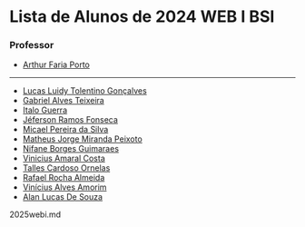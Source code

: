 
# Lista de Alunos de 2024 WEB I BSI

### Professor

- [Arthur Faria Porto](https://github.com/arthurfporto)

---

[comment]: <> (INSTRUÇÕES >>> Coloque abaixo o seu nome completo e o link para o seu github, com base no exemplo do que fiz no nome do professor)

- [Lucas Luidy Tolentino Gonçalves](https://github.com/LucasLuidy)
- [Gabriel Alves Teixeira](https://github.com/GabrielVesal)
- [Italo Guerra](https://github.com/ItaloGuerraDev)
- [Jéferson Ramos Fonseca](https://github.com/JrfJefesson)
- [Micael Pereira da Silva](https://github.com/Mikemps)
- [Matheus Jorge Miranda Peixoto](https://github.com/Matheus7107)
- [Nifane Borges Guimaraes](https://github.com/Nifane3)
- [Vinicius Amaral Costa](https://github.com/Vinicius-amaral11)
- [Talles Cardoso Ornelas](https://github.com/Talles2305)
- [Rafael Rocha Almeida](https://github.com/Rafa3339)
- [Vinícius Alves Amorim](https://github.com/am0rimdev)
- [Alan Lucas De Souza](https://github.com/AlanhouseTec)

2025webi.md
